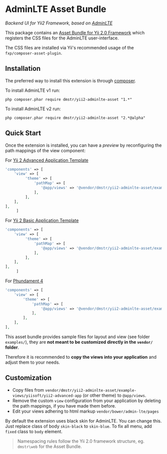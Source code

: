 AdminLTE Asset Bundle
=====================

*Backend UI for Yii2 Framework, based on [AdminLTE](https://github.com/almasaeed2010/AdminLTE)*

This package contains an [Asset Bundle for Yii 2.0 Framework](http://www.yiiframework.com/doc-2.0/guide-structure-assets.html) 
which registers the CSS files for the AdminLTE user-interface.

The CSS files are installed via Yii's recommended usage of the `fxp/composer-asset-plugin`.


Installation
------------

The preferred way to install this extension is through [composer](http://getcomposer.org/download/).

To install AdminLTE v1 run:

```
php composer.phar require dmstr/yii2-adminlte-asset "1.*"
```

To install AdminLTE v2 run:

```
php composer.phar require dmstr/yii2-adminlte-asset "2.*@alpha"
```


Quick Start
-----------

Once the extension is installed, you can have a *preview* by reconfiguring the path mappings of the view component:

For [Yii 2 Advanced Application Template](https://github.com/yiisoft/yii2-app-advanced)

```php
'components' => [
    'view' => [
         'theme' => [
             'pathMap' => [
                '@app/views' => '@vendor/dmstr/yii2-adminlte-asset/example-views/yiisoft/yii2-advanced-app'
             ],
         ],
    ],
],    
     ]
```

For [Yii 2 Basic Application Template](https://github.com/yiisoft/yii2-app-basic)

```php
'components' => [
    'view' => [
         'theme' => [
             'pathMap' => [
                '@app/views' => '@vendor/dmstr/yii2-adminlte-asset/example-views/yiisoft/yii2-basic-app'
             ],
         ],
    ],
],
     ]
```


For [Phundament 4](https://github.com/phundament/app)

```php
'components' => [
    'view' => [
        'theme' => [
            'pathMap' => [
                '@app/views' => '@vendor/dmstr/yii2-adminlte-asset/example-views/phundament/app'
            ],
        ],
    ],
],
```

This asset bundle provides sample files for layout and view (see folder `examples/`), they are **not meant to be customized directly in the `vendor/` folder**.

Therefore it is recommended to **copy the views into your application** and adjust them to your needs.


Customization
-------------

- Copy files from `vendor/dmstr/yii2-adminlte-asset/example-views/yiisoft/yii2-advanced-app` (or other theme) to `@app/views`.
- Remove the custom `view` configuration from your application by deleting the path mappings, if you have made them before.
- Edit your views adhering to html markup `vendor/bower/admin-lte/pages`

By default the extension uses black skin for AdminLTE. You can change this. Just replace class of body `skin-black` to `skin-blue`.
To fix all menu, add `fixed` class to `body` element.


> Namespacing rules follow the Yii 2.0 framework structure, eg. `dmstr\web` for the Asset Bundle.
 
